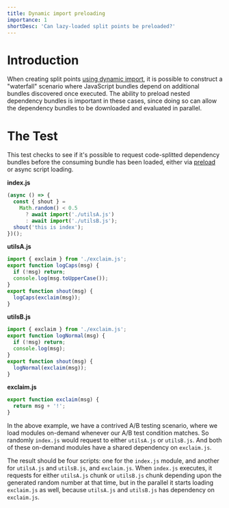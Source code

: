 ```yaml
---
title: Dynamic import preloading
importance: 1
shortDesc: 'Can lazy-loaded split points be preloaded?'
---
```


# Introduction

When creating split points [using dynamic import](/code-splitting/dynamic-import/), it is possible to construct a "waterfall" scenario where JavaScript bundles depend on additional bundles discovered once executed. The ability to preload nested dependency bundles is important in these cases, since doing so can allow the dependency bundles to be downloaded and evaluated in parallel.

# The Test

This test checks to see if it's possible to request code-splitted dependency bundles before the consuming bundle has been loaded, either via [preload](https://web.dev/preload-critical-assets/) or async script loading.

**index.js**

```js
(async () => {
  const { shout } =
    Math.random() < 0.5
      ? await import('./utilsA.js')
      : await import('./utilsB.js');
  shout('this is index');
})();
```

**utilsA.js**

```js
import { exclaim } from './exclaim.js';
export function logCaps(msg) {
  if (!msg) return;
  console.log(msg.toUpperCase());
}
export function shout(msg) {
  logCaps(exclaim(msg));
}
```

**utilsB.js**

```js
import { exclaim } from './exclaim.js';
export function logNormal(msg) {
  if (!msg) return;
  console.log(msg);
}
export function shout(msg) {
  logNormal(exclaim(msg));
}
```

**exclaim.js**

```js
export function exclaim(msg) {
  return msg + '!';
}
```

In the above example, we have a contrived A/B testing scenario, where we load modules on-demand whenever our A/B test condition matches. So randomly `index.js` would request to either `utilsA.js` or `utilsB.js`. And both of these on-demand modules have a shared dependency on `exclaim.js`.

The result should be four scripts: one for the `index.js` module, and another for `utilsA.js` and `utilsB.js`, and `exclaim.js`. When `index.js` executes, it requests for either `utilsA.js` chunk or `utilsB.js` chunk depending upon the generated random number at that time, but in the parallel it starts loading `exclaim.js` as well, because `utilsA.js` and `utilsB.js` has dependency on `exclaim.js`.
